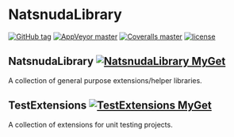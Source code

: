 # NatsnudaLibrary
[![GitHub tag][GitHubTagImage]][GitHubTagUrl]
[![AppVeyor master][AppVeyorImage]][AppVeyorUrl]
[![Coveralls master][CoverallsImage]][CoverallsUrl]
[![license][LicenceImage]][LicenceUrl]

## NatsnudaLibrary [![NatsnudaLibrary MyGet][NatsnudaLibraryMyGetImage]][NatsnudaLibraryMyGetUrl]
A collection of general purpose extensions/helper libraries.

## TestExtensions [![TestExtensions MyGet][TestExtensionsMyGetImage]][TestExtensionsMyGetUrl]
A collection of extensions for unit testing projects.

[GitHubTagImage]: https://img.shields.io/github/tag/natsnudasoft/NatsnudaLibrary.svg?maxAge=300&style=flat-square
[GitHubTagUrl]: https://github.com/natsnudasoft/NatsnudaLibrary
[AppVeyorImage]: https://img.shields.io/appveyor/ci/natsnudasoft/NatsnudaLibrary/master.svg?maxAge=300&style=flat-square
[AppVeyorUrl]:  https://ci.appveyor.com/project/natsnudasoft/NatsnudaLibrary/branch/master
[CoverallsImage]: https://img.shields.io/coveralls/natsnudasoft/NatsnudaLibrary/master.svg?maxAge=300&style=flat-square
[CoverallsUrl]: https://coveralls.io/github/natsnudasoft/NatsnudaLibrary?branch=master
[NatsnudaLibraryMyGetImage]: https://img.shields.io/myget/natsnudalibrary/v/NatsnudaLibrary.svg?style=flat-square
[NatsnudaLibraryMyGetUrl]: https://www.myget.org/feed/natsnudalibrary/package/nuget/NatsnudaLibrary
[TestExtensionsMyGetImage]: https://img.shields.io/myget/natsnudalibrary/v/NatsnudaLibrary.TestExtensions.svg?style=flat-square
[TestExtensionsMyGetUrl]: https://www.myget.org/feed/natsnudalibrary/package/nuget/NatsnudaLibrary.TestExtensions
[LicenceImage]: https://img.shields.io/github/license/natsnudasoft/NatsnudaLibrary.svg?maxAge=2592000&style=flat-square
[LicenceUrl]: http://www.apache.org/licenses/LICENSE-2.0
